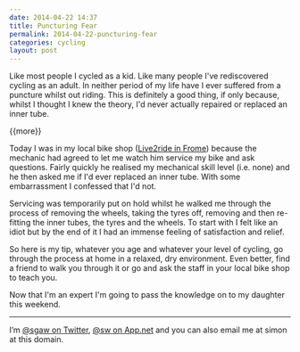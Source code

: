 ```yaml
---
date: 2014-04-22 14:37
title: Puncturing Fear
permalink: 2014-04-22-puncturing-fear
categories: cycling
layout: post
---
```


Like most people I cycled as a kid. Like many people I've rediscovered cycling as an adult. In neither period of my life have I ever suffered from a puncture whilst out riding. This is definitely a good thing, if only because, whilst I thought I knew the theory, I'd never actually repaired or replaced an inner tube.

{{more}}

Today I was in my local bike shop ([Live2ride in Frome](http://live2ride.co.uk)) because the mechanic had agreed to let me watch him service my bike and ask questions. Fairly quickly he realised my mechanical skill level (i.e. none) and he then asked me if I'd ever replaced an inner tube. With some embarrassment I confessed that I'd not.

Servicing was temporarily put on hold whilst he walked me through the process of removing the wheels, taking the tyres off, removing and then re-fitting the inner tubes, the tyres and the wheels. To start with I felt like an idiot but by the end of it I had an immense feeling of satisfaction and relief.

So here is my tip, whatever you age and whatever your level of cycling, go through the process at home in a relaxed, dry environment. Even better, find a friend to walk you through it or go and ask the staff in your local bike shop to teach you.

Now that I'm an expert I'm going to pass the knowledge on to my daughter this weekend.

---

I’m [@sgaw on Twitter](http://twitter.com/sgaw), [@sw on App.net](https://alpha.app.net/sw) and you can also email me at simon at this domain.
